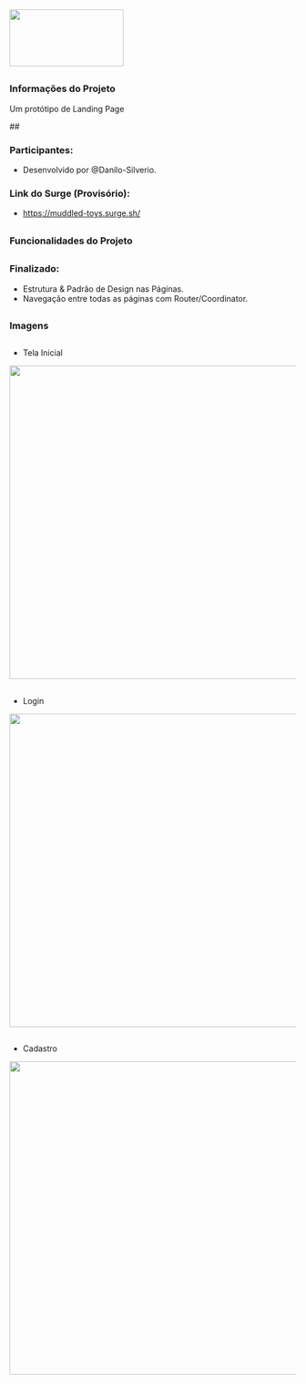 <img align="center"  height="100" width="200" src="https://user-images.githubusercontent.com/94642853/162265948-bfbc3c95-982d-4561-b758-3fc6d6a0eb60.png"/>

##

### Informações do Projeto
<p>Um protótipo de Landing Page </p>
##

### Participantes: 
- Desenvolvido por @Danilo-Silverio.

### Link do Surge (Provisório):

- https://muddled-toys.surge.sh/


##

### Funcionalidades do Projeto

##

### Finalizado:
- Estrutura & Padrão de Design nas Páginas.
- Navegação entre todas as páginas com Router/Coordinator.

##

### Imagens

##

- Tela Inicial
<div>
<img align="center"  height="550" width="750" src="https://user-images.githubusercontent.com/94642853/160842431-820f9962-a4ca-4e27-91ea-4920fcc5d544.png"/>
</div>

##

- Login
<div>
<img align="center"  height="550" width="750" src="https://user-images.githubusercontent.com/94642853/160842737-67458b50-9d34-4fde-b68f-bc54f7813863.png"/>
</div>

##

- Cadastro
<div>
<img align="center"  height="550" width="750" src="https://user-images.githubusercontent.com/94642853/161086571-2f378b65-7c6b-497d-9e6f-6e52e303e8a0.png"/>
</div>

